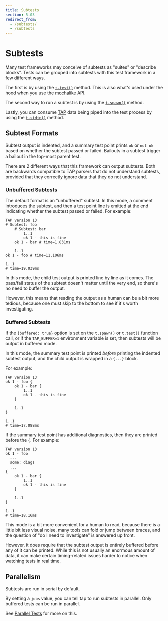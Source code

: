 ```yaml
---
title: Subtests
section: 5.03
redirect_from:
  - /subtests/
  - /subtests
---
```


# Subtests

Many test frameworks may conceive of subtests as "suites" or "describe
blocks".  Tests can be grouped into subtests with this test framework
in a few different ways.

The first is by using the
[`t.test()`](/api/#ttestname-options-function) method.  This is also
what's used under the hood when you use the [mochalike](/docs/api/mochalike/)
API.

The second way to run a subtest is by using the
[`t.spawn()`](/advanced/#tspawncommand-arguments-options-name-extra)
method.

Lastly, you can consume [TAP](http://testanything.org/) data being
piped into the test process by using the
[`t.stdin()`](/advanced/#tstdin) method.

## Subtest Formats

Subtest output is indented, and a summary test point prints `ok` or
`not ok` based on whether the subtest passed or failed.  Bailouts in a
subtest trigger a bailout in the top-most parent test.

There are 2 different ways that this framework can output subtests.
Both are backwards compatible to TAP parsers that do not understand
subtests, provided that they correctly ignore data that they do not
understand.

### Unbuffered Subtests

The default format is an "unbuffered" subtest.  In this mode, a
comment introduces the subtest, and then a test point line is emitted
at the end indicating whether the subtest passed or failed.  For
example:

```tap
TAP version 13
# Subtest: foo
    # Subtest: bar
        1..1
        ok 1 - this is fine
    ok 1 - bar # time=1.831ms

    1..1
ok 1 - foo # time=11.106ms

1..1
# time=19.039ms
```

In this mode, the child test output is printed line by line as it
comes.  The pass/fail status of the subtest doesn't matter until the
very end, so there's no need to buffer the output.

However, this means that reading the output as a human can be a bit
more tedious, because one must skip to the bottom to see if it's worth
investigating.

### Buffered Subtests

If the `{buffered: true}` option is set on the `t.spawn()` or
`t.test()` function call, or if the `TAP_BUFFER=1` environment
variable is set, then subtests will be output in buffered mode.

In this mode, the summary test point is printed _before_ printing the
indented subtest output, and the child output is wrapped in a `{...}`
block.

For example:

```tap
TAP version 13
ok 1 - foo {
    ok 1 - bar {
        1..1
        ok 1 - this is fine
    }

    1..1
}

1..1
# time=17.088ms
```

If the summary test point has additional diagnostics, then they are
printed before the `{`.  For example:

```tap
TAP version 13
ok 1 - foo
  ---
  some: diags
  ...
{
    ok 1 - bar {
        1..1
        ok 1 - this is fine
    }

    1..1
}

1..1
# time=18.16ms
```

This mode is a bit more convenient for a human to read, because there
is a little bit less visual noise, many tools can fold or jump between
braces, and the question of "do I need to investigate" is answered up
front.

However, it does require that the subtest output is entirely buffered
before any of it can be printed.  While this is not usually an
enormous amount of data, it can make certain timing-related issues
harder to notice when watching tests in real time.

## Parallelism

Subtests are run in serial by default.

By setting a `jobs` value, you can tell tap to run subtests in
parallel.  Only buffered tests can be run in parallel.

See [Parallel Tests](/docs/api/parallel-tests/) for more on this.
